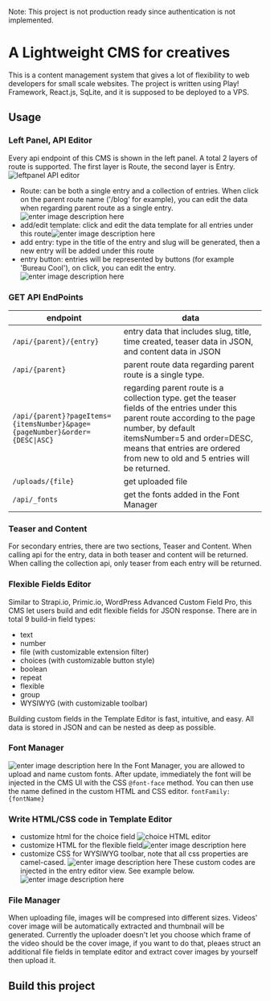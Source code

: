 Note: This project is not production ready since authentication is not implemented.
# A Lightweight CMS for creatives
This is a content management system that gives a lot of flexibility to web developers for small scale websites. The project is written using Play! Framework, React.js, SqLite, and it is supposed to be deployed to a VPS.
## Usage
### Left Panel, API Editor
Every api endpoint of this CMS is shown in the left panel. A total 2 layers of route is supported. The first layer is Route, the second layer is Entry.
![leftpanel API editor](https://yuhao-personal-storage.s3.us-east-2.amazonaws.com/Screen+Shot+2021-12-12+at+6.10.08+PM.png)
-  Route: can be both a single entry and a collection of entries. When click on the parent route name ('/blog' for example), you can edit the data when regarding parent route as a single entry. ![enter image description here](https://yuhao-personal-storage.s3.us-east-2.amazonaws.com/Screen+Shot+2021-12-12+at+6.17.11+PM.png)
- add/edit template: click and edit the data template for all entries under this route![enter image description here](https://yuhao-personal-storage.s3.us-east-2.amazonaws.com/Screen+Shot+2021-12-12+at+6.18.55+PM.png)
- add entry: type in the title of the entry and slug will be generated, then a new entry will be added under this route
- entry button: entries will be represented by buttons (for example 'Bureau Cool'), on click, you can edit the entry.![enter image description here](https://yuhao-personal-storage.s3.us-east-2.amazonaws.com/Screen+Shot+2021-12-12+at+6.22.25+PM.png)

### GET API EndPoints
|endpoint|data  |
|--|--|
| `/api/{parent}/{entry}` | entry data that includes slug, title, time created, teaser data in JSON, and content data in JSON |
|`/api/{parent}`|parent route data regarding parent route is a single type.|
|`/api/{parent}?pageItems={itemsNumber}&page={pageNumber}&order={DESC\|ASC}`|regarding parent route is a collection type. get the teaser fields of the entries under this parent route according to the page number, by default itemsNumber=5 and order=DESC, means that entries are ordered from new to old and 5 entries will be returned. |
|`/uploads/{file}`|get uploaded file|
|`/api/_fonts`| get the fonts added in the Font Manager|

### Teaser and Content
For secondary entries, there are two sections, Teaser and Content. When calling api for the entry, data in both teaser and content will be returned. When calling the collection api, only teaser from each entry will be returned.

### Flexible Fields Editor
Similar to Strapi.io, Primic.io, WordPress Advanced Custom Field Pro, this CMS let users build and edit flexible fields for JSON response. There are in total 9 build-in field types:
 - text
 - number
 - file (with customizable extension filter)
 - choices (with customizable button style)
 - boolean
 - repeat
 - flexible
 - group
 - WYSIWYG (with customizable toolbar)

Building custom fields in the Template Editor is fast, intuitive, and easy. All data is stored in JSON and can be nested as deep as possible.

### Font Manager
![enter image description here](https://yuhao-personal-storage.s3.us-east-2.amazonaws.com/Screen+Shot+2021-12-12+at+6.49.40+PM.png)
In the Font Manager, you are allowed to upload and name custom fonts. After update, immediately the font will be injected in the CMS UI with the CSS `@font-face` method. You can then use the name defined in the custom HTML and CSS editor. `fontFamily:{fontName}`

### Write HTML/CSS code in Template Editor
- customize html for the choice field
![choice HTML editor](https://yuhao-personal-storage.s3.us-east-2.amazonaws.com/Screen+Shot+2021-12-12+at+9.28.11+PM.png)
- customize HTML for the flexible field![enter image description here](https://yuhao-personal-storage.s3.us-east-2.amazonaws.com/Screen+Shot+2021-12-12+at+9.39.59+PM.png)
- customize CSS for WYSIWYG toolbar, note that all css properties are camel-cased.
![enter image description here](https://yuhao-personal-storage.s3.us-east-2.amazonaws.com/Screen+Shot+2021-12-12+at+10.06.31+PM.png)
These custom codes are injected in the entry editor view. See example below.![enter image description here](https://yuhao-personal-storage.s3.us-east-2.amazonaws.com/Screen+Shot+2021-12-12+at+10.10.19+PM.png)

### File Manager
When uploading file, images will be compresed into different sizes. Videos' cover image will be automatically extracted and thumbnail will be generated. Currently the uploader doesn't let you choose which frame of the video should be the cover image, if you want to do that, pleaes struct an additional file fields in template editor and extract cover images by yourself then upload it.

## Build this project


